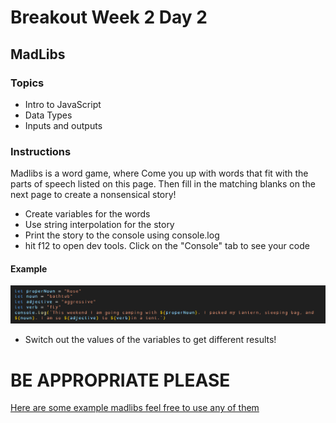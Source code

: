 # Breakout Week 2 Day 2
## MadLibs

### Topics
- Intro to JavaScript
- Data Types
- Inputs and outputs

### Instructions
Madlibs is a word game, where Come you up with words that fit with the parts of speech listed on this page. Then fill in the matching blanks on the next page to create a nonsensical story!    
- Create variables for the words
- Use string interpolation for the story
- Print the story to the console using console.log
- hit f12 to open dev tools. Click on the "Console" tab to see your code

#### Example
   ![example syntax](example1.png)

    
- Switch out the values of the variables to get different results!
# BE APPROPRIATE PLEASE

[Here are some example madlibs feel free to use any of them](https://www.thepaintedturtle.org/sites/main/files/file-attachments/mad_libs.pdf)

    